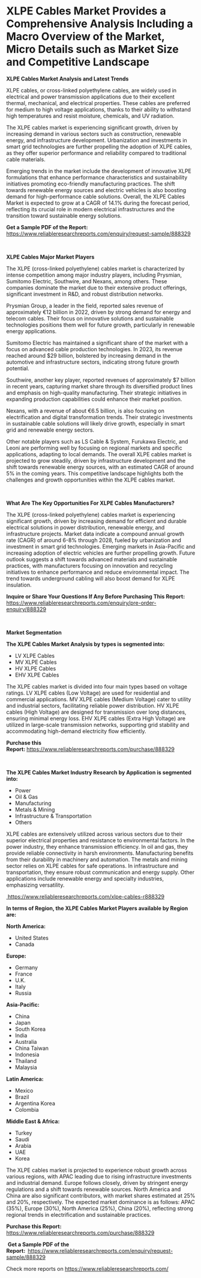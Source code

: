 <p><h1>XLPE Cables Market Provides a Comprehensive Analysis Including a Macro Overview of the Market, Micro Details such as Market Size and Competitive Landscape</h1></p><p><strong>XLPE Cables Market Analysis and Latest Trends</strong></p>
<p><p>XLPE cables, or cross-linked polyethylene cables, are widely used in electrical and power transmission applications due to their excellent thermal, mechanical, and electrical properties. These cables are preferred for medium to high voltage applications, thanks to their ability to withstand high temperatures and resist moisture, chemicals, and UV radiation. </p><p>The XLPE cables market is experiencing significant growth, driven by increasing demand in various sectors such as construction, renewable energy, and infrastructure development. Urbanization and investments in smart grid technologies are further propelling the adoption of XLPE cables, as they offer superior performance and reliability compared to traditional cable materials. </p><p>Emerging trends in the market include the development of innovative XLPE formulations that enhance performance characteristics and sustainability initiatives promoting eco-friendly manufacturing practices. The shift towards renewable energy sources and electric vehicles is also boosting demand for high-performance cable solutions. Overall, the XLPE Cables Market is expected to grow at a CAGR of 14.1% during the forecast period, reflecting its crucial role in modern electrical infrastructures and the transition toward sustainable energy solutions.</p></p>
<p><strong>Get a Sample PDF of the Report:&nbsp;</strong> <a href="https://www.reliableresearchreports.com/enquiry/request-sample/888329?utm_campaign=3309&utm_medium=2&utm_source=Github&utm_content=ia&utm_term=07042025&utm_id=xlpe-cables">https://www.reliableresearchreports.com/enquiry/request-sample/888329</a></p>
<p>&nbsp;</p>
<p><strong>XLPE Cables Major Market Players</strong></p>
<p><p>The XLPE (cross-linked polyethylene) cables market is characterized by intense competition among major industry players, including Prysmian, Sumitomo Electric, Southwire, and Nexans, among others. These companies dominate the market due to their extensive product offerings, significant investment in R&D, and robust distribution networks.</p><p>Prysmian Group, a leader in the field, reported sales revenue of approximately €12 billion in 2022, driven by strong demand for energy and telecom cables. Their focus on innovative solutions and sustainable technologies positions them well for future growth, particularly in renewable energy applications.</p><p>Sumitomo Electric has maintained a significant share of the market with a focus on advanced cable production technologies. In 2023, its revenue reached around $29 billion, bolstered by increasing demand in the automotive and infrastructure sectors, indicating strong future growth potential.</p><p>Southwire, another key player, reported revenues of approximately $7 billion in recent years, capturing market share through its diversified product lines and emphasis on high-quality manufacturing. Their strategic initiatives in expanding production capabilities could enhance their market position.</p><p>Nexans, with a revenue of about €6.5 billion, is also focusing on electrification and digital transformation trends. Their strategic investments in sustainable cable solutions will likely drive growth, especially in smart grid and renewable energy sectors.</p><p>Other notable players such as LS Cable & System, Furukawa Electric, and Leoni are performing well by focusing on regional markets and specific applications, adapting to local demands. The overall XLPE cables market is projected to grow steadily, driven by infrastructure development and the shift towards renewable energy sources, with an estimated CAGR of around 5% in the coming years. This competitive landscape highlights both the challenges and growth opportunities within the XLPE cables market.</p></p>
<p>&nbsp;</p>
<p><strong>What Are The Key Opportunities For XLPE Cables Manufacturers?</strong></p>
<p><p>The XLPE (cross-linked polyethylene) cables market is experiencing significant growth, driven by increasing demand for efficient and durable electrical solutions in power distribution, renewable energy, and infrastructure projects. Market data indicate a compound annual growth rate (CAGR) of around 6-8% through 2028, fueled by urbanization and investment in smart grid technologies. Emerging markets in Asia-Pacific and increasing adoption of electric vehicles are further propelling growth. Future outlook suggests a shift towards advanced materials and sustainable practices, with manufacturers focusing on innovation and recycling initiatives to enhance performance and reduce environmental impact. The trend towards underground cabling will also boost demand for XLPE insulation.</p></p>
<p><strong>Inquire or Share Your Questions If Any Before Purchasing This Report:</strong> <a href="https://www.reliableresearchreports.com/enquiry/pre-order-enquiry/888329?utm_campaign=3309&utm_medium=2&utm_source=Github&utm_content=ia&utm_term=07042025&utm_id=xlpe-cables">https://www.reliableresearchreports.com/enquiry/pre-order-enquiry/888329</a></p>
<p>&nbsp;</p>
<p><strong>Market Segmentation</strong></p>
<p><strong>The XLPE Cables Market Analysis by types is segmented into:</strong></p>
<p><ul><li>LV XLPE Cables</li><li>MV XLPE Cables</li><li>HV XLPE Cables</li><li>EHV XLPE Cables</li></ul></p>
<p><p>The XLPE cables market is divided into four main types based on voltage ratings. LV XLPE cables (Low Voltage) are used for residential and commercial applications. MV XLPE cables (Medium Voltage) cater to utility and industrial sectors, facilitating reliable power distribution. HV XLPE cables (High Voltage) are designed for transmission over long distances, ensuring minimal energy loss. EHV XLPE cables (Extra High Voltage) are utilized in large-scale transmission networks, supporting grid stability and accommodating high-demand electricity flow efficiently.</p></p>
<p><strong>Purchase this Report:&nbsp;</strong><a href="https://www.reliableresearchreports.com/purchase/888329?utm_campaign=3309&utm_medium=2&utm_source=Github&utm_content=ia&utm_term=07042025&utm_id=xlpe-cables">https://www.reliableresearchreports.com/purchase/888329</a></p>
<p>&nbsp;</p>
<p><strong>The XLPE Cables Market Industry Research by Application is segmented into:</strong></p>
<p><ul><li>Power</li><li>Oil & Gas</li><li>Manufacturing</li><li>Metals & Mining</li><li>Infrastructure & Transportation</li><li>Others</li></ul></p>
<p><p>XLPE cables are extensively utilized across various sectors due to their superior electrical properties and resistance to environmental factors. In the power industry, they enhance transmission efficiency. In oil and gas, they provide reliable connectivity in harsh environments. Manufacturing benefits from their durability in machinery and automation. The metals and mining sector relies on XLPE cables for safe operations. In infrastructure and transportation, they ensure robust communication and energy supply. Other applications include renewable energy and specialty industries, emphasizing versatility.</p></p>
<p><a href="https://www.reliableresearchreports.com/xlpe-cables-r888329?utm_campaign=3309&utm_medium=2&utm_source=Github&utm_content=ia&utm_term=07042025&utm_id=xlpe-cables">&nbsp;https://www.reliableresearchreports.com/xlpe-cables-r888329</a></p>
<p><strong>In terms of Region, the XLPE Cables Market Players available by Region are:</strong></p>
<p>
    <p> <strong> North America: </strong>
        <ul>
            <li>United States</li>
            <li>Canada</li>
        </ul>
        </p> 
    <p> <strong> Europe: </strong>
        <ul>
            <li>Germany</li>
            <li>France</li>
            <li>U.K.</li>
            <li>Italy</li>
            <li>Russia</li>
        </ul>
        </p> 
    <p> <strong> Asia-Pacific: </strong>
        <ul>
            <li>China</li>
            <li>Japan</li>
            <li>South Korea</li>
            <li>India</li>
            <li>Australia</li>
            <li>China Taiwan</li>
            <li>Indonesia</li>
            <li>Thailand</li>
            <li>Malaysia</li>
        </ul>
        </p> 
    <p> <strong> Latin America: </strong>
        <ul>
            <li>Mexico</li>
            <li>Brazil</li>
            <li>Argentina Korea</li>
            <li>Colombia</li>
        </ul>
        </p> 
    <p> <strong> Middle East & Africa: </strong>
        <ul>
            <li>Turkey</li>
            <li>Saudi</li>
            <li>Arabia</li>
            <li>UAE</li>
            <li>Korea</li>
        </ul>
    </p>
    </p>
<p><p>The XLPE cables market is projected to experience robust growth across various regions, with APAC leading due to rising infrastructure investments and industrial demand. Europe follows closely, driven by stringent energy regulations and a shift towards renewable sources. North America and China are also significant contributors, with market shares estimated at 25% and 20%, respectively. The expected market dominance is as follows: APAC (35%), Europe (30%), North America (25%), China (20%), reflecting strong regional trends in electrification and sustainable practices.</p></p>
<p><strong>Purchase this Report: </strong><a href="https://www.reliableresearchreports.com/purchase/888329?utm_campaign=3309&utm_medium=2&utm_source=Github&utm_content=ia&utm_term=07042025&utm_id=xlpe-cables">https://www.reliableresearchreports.com/purchase/888329</a></p>
<p>&nbsp;<strong>Get a Sample PDF of the Report:&nbsp;&nbsp;</strong><a href="https://www.reliableresearchreports.com/enquiry/request-sample/888329?utm_campaign=3309&utm_medium=2&utm_source=Github&utm_content=ia&utm_term=07042025&utm_id=xlpe-cables">https://www.reliableresearchreports.com/enquiry/request-sample/888329</a></p>
<p><strong></strong></p>
<p>Check more reports on <a href="https://www.reliableresearchreports.com/?utm_campaign=3309&utm_medium=2&utm_source=Github&utm_content=ia&utm_term=07042025&utm_id=xlpe-cables">https://www.reliableresearchreports.com/</a></p>